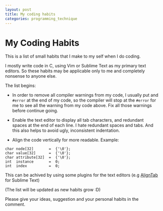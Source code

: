 ```yaml
---
layout: post
title: My coding habits
categories: programming_technique
---
```


# My Coding Habits

This is a list of small habits that I make to my self when I do coding.

I mostly write code in C, using Vim or Sublime Text as my primary text editors. So 
these habits may be applicable only to me and completely nonsense to anyone else.

The list begins:

- In order to remove all compiler warnings from my code, I usually put and `#error` 
at the end of my code, so the compiler will stop at the `#error` for me to see all 
the warning from my code above. Fix all those warnings before continue going.
 
- Enable the text editor to display all tab characters, and redundant spaces at 
the end of each line. I hate redundant spaces and tabs. And this also helps to avoid
ugly, inconsistent indentation.

- Align the code vertically for more readable. Example:

```
char node[32]       =  {'\0'};
char value[32]      =  {'\0'};
char attribute[32]  =  {'\0'};
int  instance       =  0;
int  index          =  0;
```

This can be achived by using some plugins for the text editors (e.g [AlignTab]
for Sublime Text)


(The list will be updated as new habits grow :D)

Please give your ideas, suggestion and your personal habits in the comment.


[AlignTab]: https://github.com/randy3k/AlignTab

